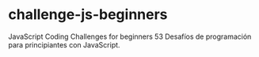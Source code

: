 # challenge-js-beginners
JavaScript Coding Challenges for beginners
53 Desafíos de programación para principiantes con JavaScript.
